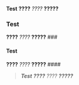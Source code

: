 **Test**
**????**
*????*
**?????**
### **Test**
**????**
*????*
**?????** ###
#### **Test**
**????**
*????*
**?????** ####
> ***Test**
> **????**
> *????*
> **?????***
